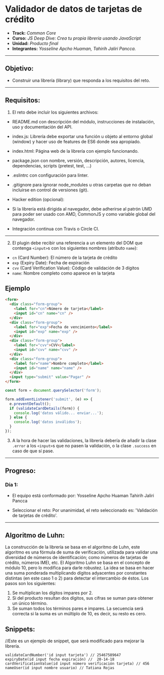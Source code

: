 # Validador de datos de tarjetas de crédito

* **Track:** _Common Core_
* **Curso:** _JS Deep Dive: Crea tu propia librería usando JavaScript_
* **Unidad:** _Producto final_
* **Integrantes:** _Yosseline Apcho Huaman, Tahirih Jaliri Pancca._

***

## Objetivo:

- Construir una librería (library) que responda a los requisitos del reto.

***

## Requisitos:

1. El reto debe incluir los siguientes archivos:

* README.md con descripción del módulo, instrucciones de instalación, uso y documentación del API.

* index.js: Librería debe exportar una función u objeto al entorno global (window) y hacer uso de features de ES6 donde sea apropiado.

* index.html: Página web de la librería con ejemplo funcionando.

* package.json con nombre, versión, descripción, autores, licencia, dependencias, scripts (pretest, test, ...)

* .eslintrc con configuración para linter.

* .gitignore para ignorar node_modules u otras carpetas que no deban incluirse en control de versiones (git).

- Hacker edition (opcional):

* Si la librería está dirigida al navegador, debe adherirse al patrón UMD para poder ser usado con AMD, CommonJS y como variable global del navegador.

* Integración continua con Travis o Circle CI.

***

2. El plugin debe recibir una referencia a un elemento del DOM que contenga `<input>`s con los siguientes nombres (atributo `name`):

* `cn` (Card Number): El número de la tarjeta de crédito
* `exp` (Expiry Date): Fecha de expiración
* `cvv` (Card Verification Value): Código de validación de 3 dígitos
* `name`: Nombre completo como aparece en la tarjeta

## Ejemplo

```html
<form>
  <div class="form-group">
    <label for="cn">Número de tarjeta</label>
    <input id="cn" name="cn" />
  </div>
  <div class="form-group">
    <label for="exp">Fecha de vencimiento</label>
    <input id="exp" name="exp" />
  </div>
  <div class="form-group">
    <label for="cvv">CVV</label>
    <input id="cvv" name="cvv" />
  </div>
  <div class="form-group">
    <label for="name">Nombre completo</label>
    <input id="name" name="name" />
  </div>
  <input type="submit" value="Pagar" />
</form>
```

```js
const form = document.querySelector('form');

form.addEventListener('submit', (e) => {
  e.preventDefault();
  if (validateCardDetails(form)) {
    console.log('datos válido... enviar...');
  } else {
    console.log('datos inválidos');
  }
});
```

3. A la hora de hacer las validaciones, la librería debería de añadir la clase
`.error` a los `<input>`s que no pasen la validación, o la clase `.success`
en caso de que sí pase.

***

## Progreso:

### Día 1:

- El equipo está conformado por:
  Yosseline Apcho Huaman
  Tahirih Jaliri Pancca

- Seleccionar el reto:
  Por unanimidad, el reto seleccionado es: 'Validación de tarjetas de crédito'.

***

## Algoritmo de Luhn:

La construcción de la librería se basa en el algoritmo de Luhn, este algoritmo es una fórmula de suma de verificación, utilizada para validar una diversidad de números de identificación; como números de tarjetas de crédito, números IMEI, etc.
El Algoritmo Luhn se basa en el concepto de módulo 10, pero lo modifica para darle robustez. La idea se basa en hacer una suma ponderada multiplicando dígitos adyacentes por constantes distintas (en este caso 1 o 2) para detectar el intercambio de éstos. Los pasos son los siguientes:
  1. Se multiplican los dígitos impares por 2.
  2. Si del producto resultan dos dígitos, sus cifras se suman para obtener un único término.
  3. Se suman todos los términos pares e impares.
  La secuencia será correcta si la suma es un múltiplo de 10, es decir, su resto es cero. 

## Snippets:
//Este es un ejemplo de snippet, que será modificado para mejorar la librería.

```
validateCardNumber('id input tarjeta') // 25467589647
expiryDate(id input fecha expiración) //  20-14-18
cardVerificationValue(id input número verificación tarjeta) // 456
nameUser(id input nombre usuario) // Tatiana Rojas
```
